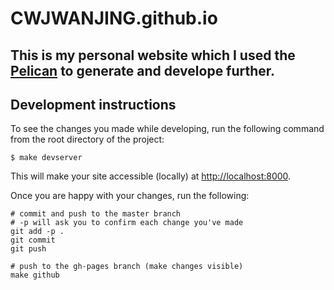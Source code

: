 # CWJWANJING.github.io

## This is my personal website which I used the [Pelican](https://docs.getpelican.com/en/latest/) to generate and develope further.

## Development instructions

To see the changes you made while developing, run the following command from the root directory of the project:

```
$ make devserver
```

This will make your site accessible (locally) at [http://localhost:8000](http://localhost:8000).

Once you are happy with your changes, run the following:

```
# commit and push to the master branch
# -p will ask you to confirm each change you've made
git add -p .
git commit
git push

# push to the gh-pages branch (make changes visible)
make github
```
